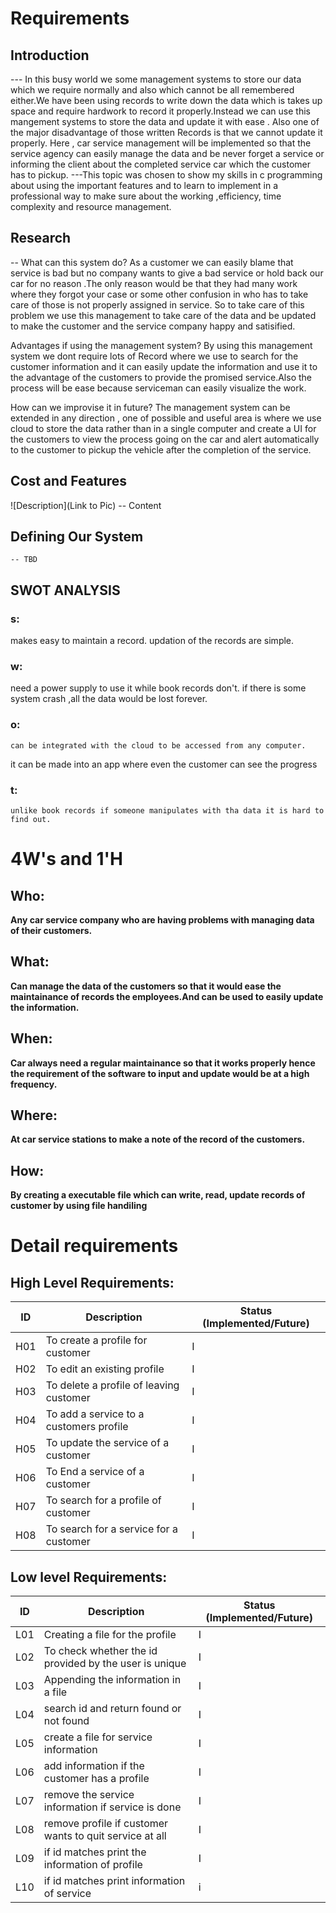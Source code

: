 # Requirements
## Introduction
 --- In this busy world we some management systems to store our data which we require normally and also which cannot be all remembered either.We have been using records to write down the data which is takes up space and require hardwork to record it properly.Instead we can use this mangement systems to store the data and update it with ease . Also one of the major disadvantage of those written Records is that we cannot update it properly. Here , car service management will be implemented so that the service agency can easily manage the data and 
 be never forget a service or informing the client about the completed service car which the customer has to pickup.
 ---This topic was chosen to show my skills in c programming about using the important features and to learn to implement in a professional way to make sure about the working ,efficiency,
time complexity and resource management.  

## Research
-- What can this system do?
     As a customer we can easily blame that service is bad but no company wants to give a bad service or hold back our car for no reason .The only reason would be that they had many work 
where they forgot your case or some other confusion in who has to take care of those is not properly assigned in service. So to take care of this problem we use this management to take care 
of the data and be updated to make the customer and the service company happy and satisified.

Advantages if using the management system?
     By using this management system we dont require lots of Record where we use to search for the customer information and it can easily update the information and use it to the advantage 
of the customers to provide the promised service.Also the process will be ease because serviceman can easily visualize the work.

How can we improvise it in future?
     The management system can be extended in any direction , one of possible and useful area is where we use cloud to store the data rather than in a single computer and create a UI for
the customers to view the process going on the car and alert automatically to the customer to pickup the vehicle after the completion of the service.
 
## Cost and Features
![Description](Link to Pic)
-- Content 
## Defining Our System
    -- TBD
## SWOT ANALYSIS
### s:
   makes easy to maintain a record.
   updation of the records are simple.
### w:
  need a power supply to use it while book records don't.
   if there is some system crash ,all the data would be lost forever.
### o:
    can be integrated with the cloud to be accessed from any computer.
   it can be made into an app where even the customer can see the progress
### t:
    unlike book records if someone manipulates with tha data it is hard to find out.

# 4W&#39;s and 1&#39;H

## Who:

**Any car service company who are having problems with managing data of their customers.**

## What:

**Can manage the data of the customers so that it would ease the maintainance  of records the employees.And can be used to easily update the information.**

## When:

**Car always need a regular maintainance so that it works properly hence the requirement of the software to input and update would be at a high frequency.**

## Where:

**At car service stations to make a note of the record of the customers.**

## How:

**By creating a executable file which can write, read, update records of customer by using file handiling**

# Detail requirements
## High Level Requirements:

   | ID | Description | Status (Implemented/Future) |
   | -- | ----------- | --------------------------- |
   | H01  | To create a profile for customer        | I |
   | H02  | To edit an existing profile             | I |
   | H03  | To delete a profile of leaving customer | I |
   | H04  | To add a service to a customers profile | I |
   | H05  | To update the service of a customer     | I |
   | H06  | To End a service of a customer          | I |
   | H07  | To search for a profile of customer     | I |
   | H08  | To search for a service for a customer  | I |


##  Low level Requirements:

| ID | Description | Status (Implemented/Future) |
| -- | ----------- | --------------------------- |
| L01 | Creating a file for the profile   | I |
| L02 | To check whether the id provided by the user is unique  | I |
| L03 | Appending the information in a file | I |
| L04 | search id and return found or not found | I |
| L05 | create a file for service information | I |
| L06 | add information if the customer has a profile | I |
| L07 | remove the service information if service is done | I |
| L08 | remove profile if customer wants to quit service at all | I |
| L09 | if id matches print the information of profile | I |
| L10 | if id matches print information of service | i | 